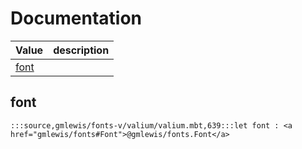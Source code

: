 # Documentation
|Value|description|
|---|---|
|[font](#font)||

## font

```moonbit
:::source,gmlewis/fonts-v/valium/valium.mbt,639:::let font : <a href="gmlewis/fonts#Font">@gmlewis/fonts.Font</a>
```

